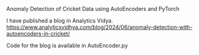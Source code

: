 Anomaly Detection of Cricket Data using AutoEncoders and PyTorch

I have published a blog in Analytics Vidya.
https://www.analyticsvidhya.com/blog/2024/06/anomaly-detection-with-autoencoders-in-cricket/

Code for the blog is available in AutoEncoder.py
